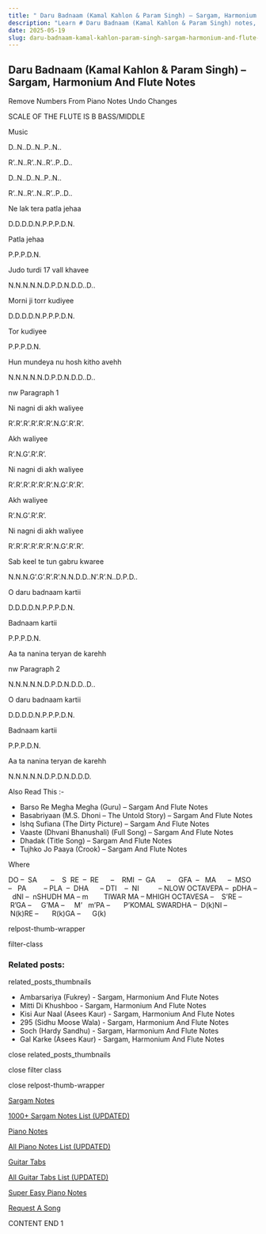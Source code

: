 ```yaml
---
title: " Daru Badnaam (Kamal Kahlon & Param Singh) – Sargam, Harmonium And Flute Notes"
description: "Learn # Daru Badnaam (Kamal Kahlon & Param Singh) notes, sargam, harmonium notations and flute notes. Easy step-by-step tutorial for beginners."
date: 2025-05-19
slug: daru-badnaam-kamal-kahlon-param-singh-sargam-harmonium-and-flute-notes
---
```


## Daru Badnaam (Kamal Kahlon & Param Singh) – Sargam, Harmonium And Flute Notes

Remove Numbers From Piano Notes
Undo Changes

SCALE OF THE FLUTE IS B BASS/MIDDLE

Music

D..N..D..N..P..N..

R’..N..R’..N..R’..P..D..

D..N..D..N..P..N..

R’..N..R’..N..R’..P..D..

Ne lak tera patla jehaa

D.D.D.D.N.P.P.P.D.N.

Patla jehaa

P.P.P.D.N.

Judo turdi 17 vall khavee

N.N.N.N.N.D.P.D.N.D.D..D..

Morni ji torr kudiyee

D.D.D.D.N.P.P.P.D.N.

Tor kudiyee

P.P.P.D.N.

Hun mundeya nu hosh kitho avehh

N.N.N.N.N.D.P.D.N.D.D..D..

nw Paragraph 1

Ni nagni di akh waliyee

R’.R’.R’.R’.R’.R’.N.G’.R’.R’.

Akh waliyee

R’.N.G’.R’.R’.

Ni nagni di akh waliyee

R’.R’.R’.R’.R’.R’.N.G’.R’.R’.

Akh waliyee

R’.N.G’.R’.R’.

Ni nagni di akh waliyee

R’.R’.R’.R’.R’.R’.N.G’.R’.R’.

Sab keel te tun gabru kwaree

N.N.N.G’.G’.R’.R’.N.N.D.D..N’.R’.N..D.P.D..

O daru badnaam kartii

D.D.D.D.N.P.P.P.D.N.

Badnaam kartii

P.P.P.D.N.

Aa ta nanina teryan de karehh

nw Paragraph 2

N.N.N.N.N.D.P.D.N.D.D..D..

O daru badnaam kartii

D.D.D.D.N.P.P.P.D.N.

Badnaam kartii

P.P.P.D.N.

Aa ta nanina teryan de karehh

N.N.N.N.N.D.P.D.N.D.D.D.

Also Read This :-

- Barso Re Megha Megha (Guru) – Sargam And Flute Notes
- Basabriyaan (M.S. Dhoni – The Untold Story) – Sargam And Flute Notes
- Ishq Sufiana (The Dirty Picture) – Sargam And Flute Notes
- Vaaste (Dhvani Bhanushali) (Full Song) – Sargam And Flute Notes
- Dhadak (Title Song) – Sargam And Flute Notes
- Tujhko Jo Paaya (Crook) – Sargam And Flute Notes

Where

DO –  SA       –    S  RE  –  RE      –    RMI  –  GA      –    GFA  –   MA      –  MSO  –   PA         – PLA  –  DHA      – DTI    –  NI          – NLOW OCTAVEPA –  pDHA –  dNI –  nSHUDH MA – m        TIWAR MA – MHIGH OCTAVESA –    S’RE –     R’GA –     G’MA –     M’   m’PA –       P’KOMAL SWARDHA –  D(k)NI –       N(k)RE –       R(k)GA –      G(k)

relpost-thumb-wrapper

filter-class

### Related posts:

related_posts_thumbnails

- Ambarsariya (Fukrey) - Sargam, Harmonium And Flute Notes
- Mitti Di Khushboo - Sargam, Harmonium And Flute Notes
- Kisi Aur Naal (Asees Kaur) - Sargam, Harmonium And Flute Notes
- 295 (Sidhu Moose Wala) - Sargam, Harmonium And Flute Notes
- Soch (Hardy Sandhu) - Sargam, Harmonium And Flute Notes
- Gal Karke (Asees Kaur) - Sargam, Harmonium And Flute Notes

close related_posts_thumbnails

close filter class

close relpost-thumb-wrapper

[Sargam Notes](/sargam-notes.html)

[1000+ Sargam Notes List (UPDATED)](/all-songs-list-sargam-notes.html)

[Piano Notes](/piano-notes.html)

[All Piano Notes List (UPDATED)](/all-songs-list-piano-notes.html)

[Guitar Tabs](/guitar-tabs.html)

[All Guitar Tabs List (UPDATED)](/all-songs-list-guitar-tabs.html)

[Super Easy Piano Notes](https://studywall.in/)

[Request A Song](/request-a-song.html)

CONTENT END 1
